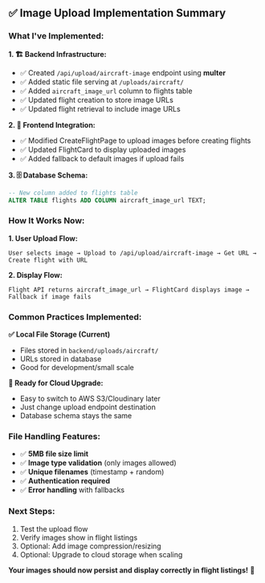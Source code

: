## ✅ Image Upload Implementation Summary

### **What I've Implemented:**

**1. 🏗️ Backend Infrastructure:**
- ✅ Created `/api/upload/aircraft-image` endpoint using **multer**
- ✅ Added static file serving at `/uploads/aircraft/`
- ✅ Added `aircraft_image_url` column to flights table
- ✅ Updated flight creation to store image URLs
- ✅ Updated flight retrieval to include image URLs

**2. 📱 Frontend Integration:**
- ✅ Modified CreateFlightPage to upload images before creating flights
- ✅ Updated FlightCard to display uploaded images
- ✅ Added fallback to default images if upload fails

**3. 🗄️ Database Schema:**
```sql
-- New column added to flights table
ALTER TABLE flights ADD COLUMN aircraft_image_url TEXT;
```

### **How It Works Now:**

**1. User Upload Flow:**
```
User selects image → Upload to /api/upload/aircraft-image → Get URL → Create flight with URL
```

**2. Display Flow:**
```
Flight API returns aircraft_image_url → FlightCard displays image → Fallback if image fails
```

### **Common Practices Implemented:**

**✅ Local File Storage (Current)**
- Files stored in `backend/uploads/aircraft/`
- URLs stored in database
- Good for development/small scale

**🚀 Ready for Cloud Upgrade:**
- Easy to switch to AWS S3/Cloudinary later
- Just change upload endpoint destination
- Database schema stays the same

### **File Handling Features:**
- ✅ **5MB file size limit**
- ✅ **Image type validation** (only images allowed)
- ✅ **Unique filenames** (timestamp + random)
- ✅ **Authentication required**
- ✅ **Error handling** with fallbacks

### **Next Steps:**
1. Test the upload flow
2. Verify images show in flight listings
3. Optional: Add image compression/resizing
4. Optional: Upgrade to cloud storage when scaling

**Your images should now persist and display correctly in flight listings!** 🎉